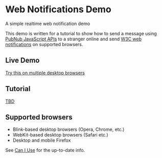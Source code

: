 # Web Notifications Demo

A simple realtime web notification demo

This demo is written for a tutorial to show how to send a message using [PubNub JavaScript APIs][pubnub] to a stranger online and send [W3C web notifications][w3c] on supported browsers.

## Live Demo

[Try this on multiple desktop browsers](http://pubnub.github.io/oi-web-notification)

## Tutorial

[TBD][blog]


## Supported browsers

- Blink-based desktop browsers (Opera, Chrome, etc.)
- WebKit-based desktop browsers (Safari etc.)
- Desktop and mobile Firefox

See [Can I Use][caniuse] for the up-to-date info.



[w3c]: http://www.w3.org/TR/notifications/
[pubnub]: http://www.pubnub.com/docs/javascript/javascript-sdk.html
[caniuse]:http://caniuse.com/#feat=notifications 
[blog]: http://www.pubnub.com/blog